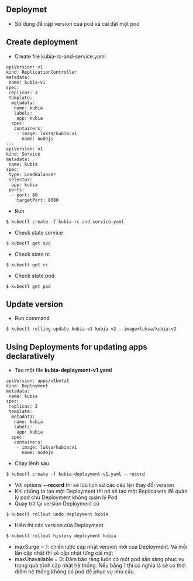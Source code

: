 ## Deploymet
* Sử dụng để cập version của pod và cài đặt một pod

## Create deployment
* Create file kubia-rc-and-service.yaml
```
apiVersion: v1
kind: ReplicationController
metadata:
 name: kubia-v1
spec:
 replicas: 3
 template:
  metadata:
   name: kubia
   labels:
    app: kubia
  spec:
   containers:
    - image: luksa/kubia:v1
      name: nodejs
---
apiVersion: v1
kind: Service
metadata:
 name: kubia
spec:
 type: LoadBalancer
 selector:
  app: kubia
 ports:
  - port: 80
    targetPort: 8080
```
* Run 
```
$ kubectl create -f kubia-rc-and-service.yaml
```
* Check state service
```
$ kubectl get svc
```
* Check state rc
```
$ kubectl get rc
```
* Check state pod
```
$ kubectl get pod
```
## Update version
* Run command
```
$ kubectl rolling-update kubia-v1 kubia-v2 --image=luksa/kubia:v2
```
## Using Deployments for updating apps declaratively
* Tạo một file **kubia-deployment-v1.yaml**
```
apiVersion: apps/v1beta1
kind: Deployment
metadata:
 name: kubia
spec:
 replicas: 3
 template:
  metadata:
   name: kubia
   labels:
    app: kubia
  spec:
   containers:
    - image: luksa/kubia:v1
      name: nodejs
```
* Chạy lệnh sau
```
$ kubectl create -f kubia-deployment-v1.yaml --record
```
* Với options **--record** thì sẻ lưu lịch sử  các câu lện thay đổi version
* Khi chúng ta tạo một Deployment thì nó sẽ tạo một Replicasets để quản lý pod chứ Deployment không quản lý Pod
* Quay trở lại version Deployment cũ
```
$ kubectl rollout undo deployment kubia
```
* Hiển thị các version của Deployment
```
$ kubectl rollout history deployment kubia
```
* maxSurge = 1: chiến lược cập nhật version mơi của Deployment. Và mỗi lần cập nhật thì sẽ cập nhật từng cái một
* maxUnavailable = 0: Đảm bảo rằng luôn có một pod sẵn sàng phục vụ trong quá trình cập nhật hệ thống. Nếu bằng 1 thì có nghĩa là sẽ có thơi điểm hệ thống không có pod để phục vụ nhu cầu.
